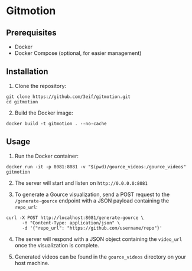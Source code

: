 # Gitmotion

## Prerequisites

- Docker
- Docker Compose (optional, for easier management)

## Installation

1. Clone the repository:

```
git clone https://github.com/3eif/gitmotion.git
cd gitmotion
```

2. Build the Docker image:

```
docker build -t gitmotion . --no-cache
```

## Usage

1. Run the Docker container:

```
docker run -it -p 8081:8081 -v "$(pwd)/gource_videos:/gource_videos" gitmotion
```

2. The server will start and listen on `http://0.0.0.0:8081`

3. To generate a Gource visualization, send a POST request to the `/generate-gource` endpoint with a JSON payload containing the `repo_url`:

```
curl -X POST http://localhost:8081/generate-gource \
      -H "Content-Type: application/json" \
      -d '{"repo_url": "https://github.com/username/repo"}'
```

4. The server will respond with a JSON object containing the `video_url` once the visualization is complete.

5. Generated videos can be found in the `gource_videos` directory on your host machine.
